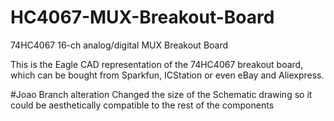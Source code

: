 # HC4067-MUX-Breakout-Board
74HC4067 16-ch analog/digital MUX Breakout Board

This is the Eagle CAD representation of the 74HC4067 breakout board, which can be bought from Sparkfun, ICStation or even eBay and Aliexpress.

#Joao Branch alteration
Changed the size of the Schematic drawing so it could be aesthetically compatible to the rest of the components

